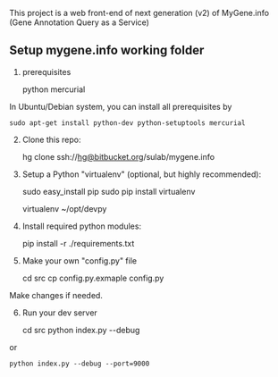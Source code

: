 This project is a web front-end of next generation (v2) of MyGene.info (Gene Annotation Query as a Service)

## Setup mygene.info working folder ##


1. prerequisites

    python
    mercurial

In Ubuntu/Debian system, you can install all prerequisites by


    sudo apt-get install python-dev python-setuptools mercurial


2. Clone this repo:

    hg clone ssh://hg@bitbucket.org/sulab/mygene.info


3. Setup a Python "virtualenv" (optional, but highly recommended):

    sudo easy_install pip
    sudo pip install virtualenv

    virtualenv ~/opt/devpy

4. Install required python modules:

    pip install -r ./requirements.txt


5. Make your own "config.py" file

    cd src
    cp config.py.exmaple config.py

Make changes if needed.

6. Run your dev server

    cd src
    python index.py --debug

or

    python index.py --debug --port=9000




